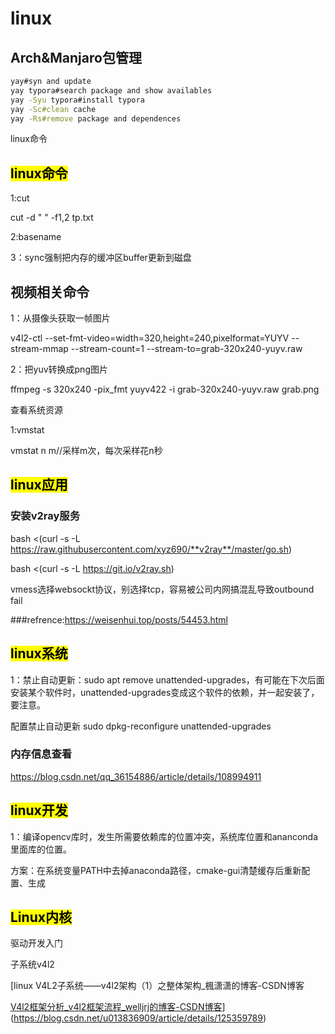 # linux

## Arch&Manjaro包管理

```bash
yay#syn and update
yay typora#search package and show availables
yay -Syu typora#install typora
yay -Sc#clean cache
yay -Rs#remove package and dependences
```

linux命令

## <mark>linux命令</mark>

1:cut

cut  -d " "  -f1,2   tp.txt

2:basename

3：sync强制把内存的缓冲区buffer更新到磁盘

## 视频相关命令

1：从摄像头获取一帧图片

v4l2-ctl  --set-fmt-video=width=320,height=240,pixelformat=YUYV   --stream-mmap --stream-count=1   --stream-to=grab-320x240-yuyv.raw

2：把yuv转换成png图片

ffmpeg -s 320x240 -pix_fmt yuyv422 -i grab-320x240-yuyv.raw grab.png

查看系统资源

1:vmstat

vmstat n m//采样m次，每次采样花n秒

## <mark>linux应用 </mark>

### 安装v2ray服务

bash <(curl -s -L https://raw.githubusercontent.com/xyz690/**v2ray**/master/go.sh)

bash <(curl -s -L https://git.io/v2ray.sh)

vmess选择websockt协议，别选择tcp，容易被公司内网搞混乱导致outbound fail

###refrence:https://weisenhui.top/posts/54453.html

## <mark>linux系统</mark>

1：禁止自动更新：sudo apt remove unattended-upgrades，有可能在下次后面安装某个软件时，unattended-upgrades变成这个软件的依赖，并一起安装了，要注意。

配置禁止自动更新 sudo dpkg-reconfigure unattended-upgrades

### 内存信息查看

 https://blog.csdn.net/qq_36154886/article/details/108994911

## <mark>linux开发</mark>

1：编译opencv库时，发生所需要依赖库的位置冲突，系统库位置和ananconda里面库的位置。

​    方案：在系统变量PATH中去掉anaconda路径，cmake-gui清楚缓存后重新配置、生成 

## <mark>Linux内核</mark>

驱动开发入门

子系统v4l2

[linux V4L2子系统——v4l2架构（1）之整体架构_楓潇潇的博客-CSDN博客

[V4l2框架分析_v4l2框架流程_welljrj的博客-CSDN博客](https://blog.csdn.net/welljrj/article/details/105578727?spm=1001.2101.3001.6650.2&utm_medium=distribute.pc_relevant.none-task-blog-2%7Edefault%7ECTRLIST%7ERate-2-105578727-blog-114996084.pc_relevant_default&depth_1-utm_source=distribute.pc_relevant.none-task-blog-2%7Edefault%7ECTRLIST%7ERate-2-105578727-blog-114996084.pc_relevant_default&utm_relevant_index=5)](https://blog.csdn.net/u013836909/article/details/125359789)
